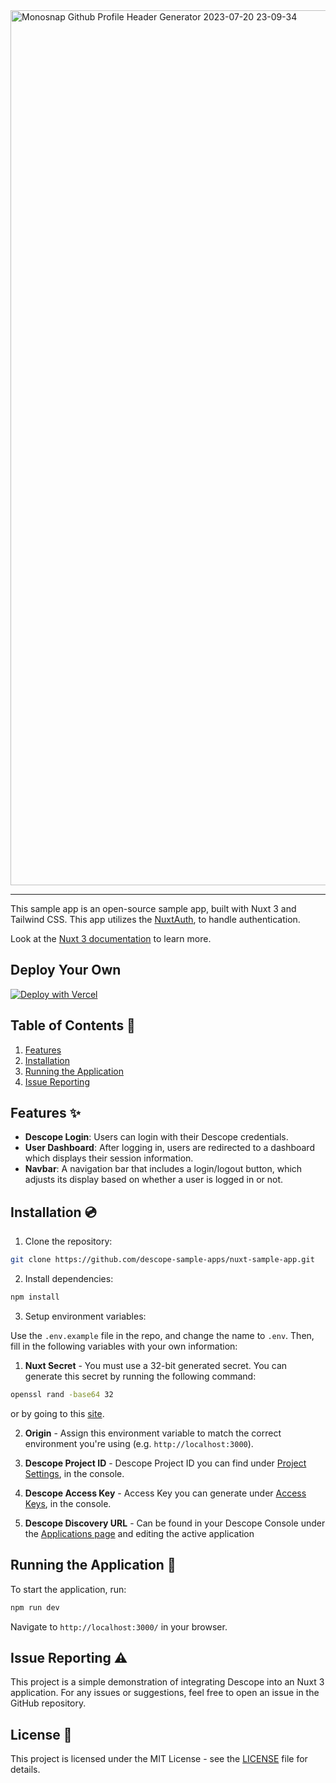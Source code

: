 <img width="1400" alt="Monosnap Github Profile Header Generator 2023-07-20 23-09-34" src="https://github.com/descope-sample-apps/angular-webjs-sample-app/assets/32936811/9d6584d3-abcf-4d0a-9735-b07f4f81bbf9">

---

This sample app is an open-source sample app, built with Nuxt 3 and Tailwind CSS. This app utilizes the [NuxtAuth](https://github.com/sidebase/nuxt-auth), to handle authentication.

Look at the [Nuxt 3 documentation](https://nuxt.com) to learn more.

## Deploy Your Own

[![Deploy with Vercel](https://vercel.com/button)](https://vercel.com/new/clone?repository-url=https%3A%2F%2Fgithub.com%2Fdescope-sample-apps%2Fnuxt-sample-app&env=DESCOPE_PROJECT_ID,DESCOPE_ACCESS_KEY,NUXT_SECRET&envDescription=You%20will%20need%20a%20Descope%20Project%20ID%20and%20Valid%20Access%20Key%20to%20use%20NuxtAuth%20with%20Descope.&envLink=https%3A%2F%2Fgithub.com%2Fdescope-sample-apps%2Fnuxt-sample-app%2Fblob%2Fmain%2FREADME.md%23installation-&project-name=descope-nuxt&repository-name=descope-nuxt)

## Table of Contents 📝

1. [Features](#features)
2. [Installation](#installation)
3. [Running the Application](#running-the-application)
4. [Issue Reporting](#issue-reporting)

## Features ✨

- **Descope Login**: Users can login with their Descope credentials.
- **User Dashboard**: After logging in, users are redirected to a dashboard which displays their session information.
- **Navbar**: A navigation bar that includes a login/logout button, which adjusts its display based on whether a user is logged in or not.

## Installation 💿

1. Clone the repository:

```bash
git clone https://github.com/descope-sample-apps/nuxt-sample-app.git
```

2. Install dependencies:

```bash
npm install
```

3. Setup environment variables:

Use the `.env.example` file in the repo, and change the name to `.env`. Then, fill in the following variables with your own information:

1. **Nuxt Secret** - You must use a 32-bit generated secret. You can generate this secret by running the following command:

```bash
openssl rand -base64 32
```

or by going to this [site](https://generate-secret.vercel.app/32).

2. **Origin** - Assign this environment variable to match the correct environment you're using (e.g. `http://localhost:3000`).

3. **Descope Project ID** - Descope Project ID you can find under [Project Settings](https://app.descope.com/settings/project), in the console.

4. **Descope Access Key** - Access Key you can generate under [Access Keys](https://app.descope.com/accesskeys), in the console.

5. **Descope Discovery URL** - Can be found in your Descope Console under the [Applications page](https://app.descope.com/applications) and editing the active application

## Running the Application 🚀

To start the application, run:

```bash
npm run dev
```

Navigate to `http://localhost:3000/` in your browser.

## Issue Reporting ⚠️

This project is a simple demonstration of integrating Descope into an Nuxt 3 application. For any issues or suggestions, feel free to open an issue in the GitHub repository.

## License 📜

This project is licensed under the MIT License - see the [LICENSE](LICENSE) file for details.
